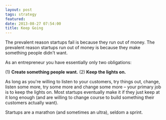 ```yaml
---
layout: post
tags: strategy
featured: 
date: 2013-08-27 07:54:00
title: Keep Going
---
```

The prevalent reason startups fail is because they run out of money. The prevalent reason startups run out of money is because they make something people didn't want.

As an entrepreneur you have essentially only two obligations: 

(1) **Create something people want.**
(2) **Keep the lights on.**

As long as you're willing to listen to your customers, try things out, change, listen some more, try some more and change some more – your primary job is to keep the lights on. Most startups eventually make it if they just keep at it long enough (and are willing to change course to build something their customers actually want).

Startups are a marathon (and sometimes an ultra), seldom a sprint.